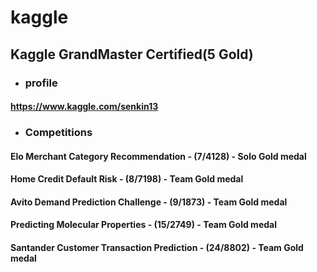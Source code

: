 # kaggle
## Kaggle GrandMaster Certified(5 Gold)
- ### profile
#### https://www.kaggle.com/senkin13
- ### Competitions
#### Elo Merchant Category Recommendation - (7/4128) - Solo Gold medal 
#### Home Credit Default Risk - (8/7198) - Team Gold medal 
#### Avito Demand Prediction Challenge - (9/1873) - Team Gold medal 
#### Predicting Molecular Properties - (15/2749) - Team Gold medal 
#### Santander Customer Transaction Prediction - (24/8802) - Team Gold medal
